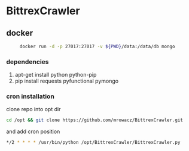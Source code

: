 # BittrexCrawler

## docker
```bash
     docker run -d -p 27017:27017 -v ${PWD}/data:/data/db mongo
```

### dependencies
1. apt-get install python python-pip
2. pip install requests pyfunctional pymongo

### cron installation

clone repo into opt dir
```bash
cd /opt && git clone https://github.com/mrowacz/BittrexCrawler.git
```
and add cron position
```bash
*/2 * * * * /usr/bin/python /opt/BittrexCrawler/BittrexCrawler.py
```

